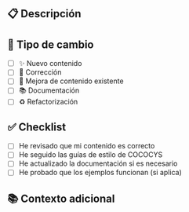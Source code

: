 ## 📋 Descripción
<!-- Describe brevemente los cambios realizados -->

## 🔧 Tipo de cambio
- [ ] ✨ Nuevo contenido
- [ ] 🐛 Corrección
- [ ] 📝 Mejora de contenido existente
- [ ] 📚 Documentación
- [ ] ♻️ Refactorización

## ✅ Checklist
- [ ] He revisado que mi contenido es correcto
- [ ] He seguido las guías de estilo de COCOCYS
- [ ] He actualizado la documentación si es necesario
- [ ] He probado que los ejemplos funcionan (si aplica)

## 📚 Contexto adicional
<!-- Agrega cualquier información relevante sobre la contribución -->
